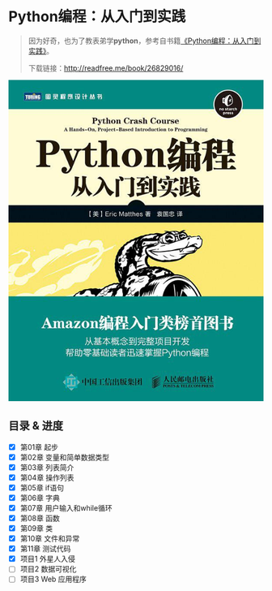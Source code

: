 # Python编程：从入门到实践

> 因为好奇，也为了教表弟学**python**，参考自书籍[《Python编程：从入门到实践》](https://book.douban.com/subject/26829016/)。
>
> 下载链接：<http://readfree.me/book/26829016/>

![Python编程：从入门到实践](assets/s28891775.jpg)

## 目录 & 进度

- [x] 第01章 起步
- [x] 第02章 变量和简单数据类型
- [x] 第03章 列表简介
- [x] 第04章 操作列表
- [x] 第05章 if语句
- [x] 第06章 字典
- [x] 第07章 用户输入和while循环
- [x] 第08章 函数
- [x] 第09章 类
- [x] 第10章 文件和异常
- [x] 第11章 测试代码
- [x] 项目1 外星人入侵
- [ ] 项目2 数据可视化
- [ ] 项目3 Web 应用程序